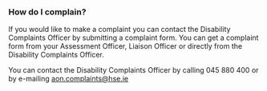 ###  How do I complain?

If you would like to make a complaint you can contact the Disability
Complaints Officer by submitting a complaint form. You can get a complaint
form from your Assessment Officer, Liaison Officer or directly from the
Disability Complaints Officer.

You can contact the Disability Complaints Officer by calling 045 880 400 or by
e-mailing [ aon.complaints@hse.ie ](mailto:aon.complaints@hse.ie)
